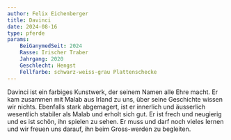```yaml
---
author: Felix Eichenberger
title: Davinci
date: 2024-08-16
type: pferde
params:
    BeiGanymedSeit: 2024
    Rasse: Irischer Traber
    Jahrgang: 2020
    Geschlecht: Hengst
    Fellfarbe: schwarz-weiss-grau Plattenschecke
---
```


Davinci ist ein farbiges Kunstwerk, der seinem Namen alle Ehre macht. Er kam zusammen mit Malab aus Irland zu uns, über seine Geschichte wissen wir nichts. Ebenfalls stark abgemagert, ist er innerlich und äusserlich wesentlich stabiler als Malab und erholt sich gut. Er ist frech und neugierig und es ist schön, ihn spielen zu sehen. Er muss und darf noch vieles lernen und wir freuen uns darauf, ihn beim Gross-werden zu begleiten.